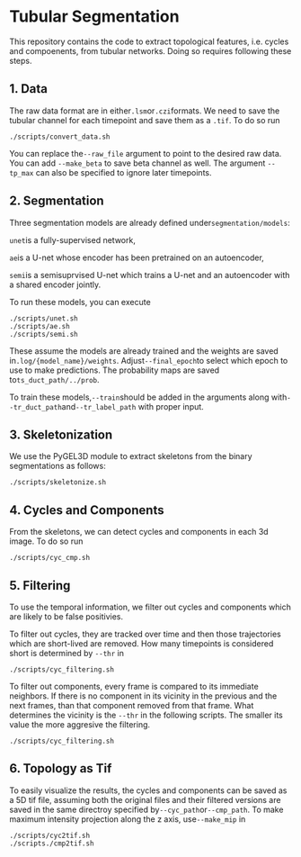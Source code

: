 # Tubular Segmentation
This repository contains the code to extract topological features, i.e. cycles and compoenents, from tubular networks. Doing so requires following these steps.

## 1. Data
The raw data format are in either`.lsm`or`.czi`formats. We need to save the tubular channel for each timepoint and save them as a `.tif`. To do so run
```
./scripts/convert_data.sh
```
You can replace the`--raw_file` argument to point to the desired raw data. You can add `--make_beta` to save beta channel as well. The argument `--tp_max` can also be specified
to ignore later timepoints.
## 2. Segmentation
Three segmentation models are already defined under`segmentation/models`:

`unet`is a fully-supervised network,

`ae`is a U-net whose encoder has been pretrained on an autoencoder,

`semi`is a semisuprvised U-net which trains a U-net and an autoencoder with a shared encoder jointly.

To run these models, you can execute
```
./scripts/unet.sh
./scripts/ae.sh
./scripts/semi.sh
```
These assume the models are already trained and the weights are saved in`.log/{model_name}/weights`. Adjust`--final_epoch`to select which epoch to use to make predictions.
The probability maps are saved to`ts_duct_path/../prob`.

To train these models,`--train`should be added in the arguments along with`--tr_duct_path`and`--tr_label_path` with proper input.
## 3. Skeletonization
We use the PyGEL3D module to extract skeletons from the binary segmentations as follows:
```
./scripts/skeletonize.sh
```
## 4. Cycles and Components
From the skeletons, we can detect cycles and components in each 3d image. To do so run
```
./scripts/cyc_cmp.sh
```
## 5. Filtering
To use the temporal information, we filter out cycles and components which are likely to be false positivies.

To filter out cycles, they are tracked over time and then those trajectories which are short-lived are removed.  How many timepoints is considered short is determined by `--thr`
in
```
./scripts/cyc_filtering.sh
```
To filter out components, every frame is compared to its immediate neighbors. If there is no component in its vicinity in the previous and the next frames, than that component
removed from that frame. What determines the vicinity is the `--thr` in the following scripts. The smaller its value the more aggresive the filtering.
```
./scripts/cyc_filtering.sh
```
## 6. Topology as Tif
To easily visualize the results, the cycles and components can be saved as a 5D tif file, assuming both the original files and their filtered versions
are saved in the same directroy specified by`--cyc_path`or`--cmp_path`. To make maximum intensity projection along the z axis, use`--make_mip` in
```
./scripts/cyc2tif.sh
./scripts./cmp2tif.sh
```
